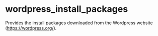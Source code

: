 # wordpress_install_packages
Provides the install packages downloaded from the Wordpress website (https://wordpress.org/).
